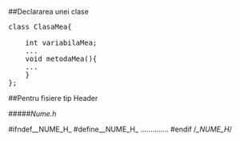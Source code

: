 ##Declararea unei clase
<pre>
class ClasaMea{ <br/>
	int variabilaMea;
	...
	void metodaMea(){
	...
	}
};
</pre>
##Pentru fisiere tip Header

#####_Nume.h_


#ifndef__NUME_H_
#define__NUME_H_
..............
#endif /*__NUME_H_*/

